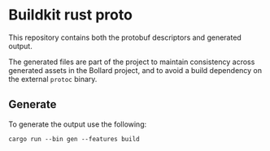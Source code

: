 # Buildkit rust proto

This repository contains both the protobuf descriptors and generated output.

The generated files are part of the project to maintain consistency across
generated assets in the Bollard project, and to avoid a build dependency on the
external `protoc` binary.

## Generate

To generate the output use the following:

```
cargo run --bin gen --features build
```

